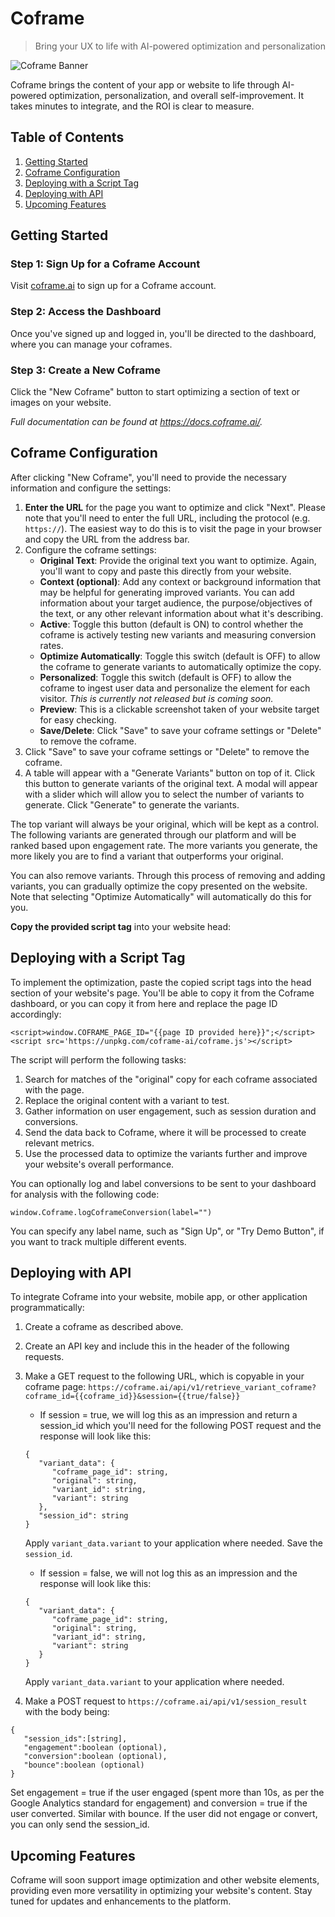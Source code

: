 # Coframe

> Bring your UX to life with AI-powered optimization and personalization

![Coframe Banner](https://files.readme.io/dc9a9f5-coframe-banner.png)

Coframe brings the content of your app or website to life through AI-powered optimization, personalization, and overall self-improvement. It takes minutes to integrate, and the ROI is clear to measure.

## Table of Contents

1. [Getting Started](#getting-started)
2. [Coframe Configuration](#coframe-configuration)
5. [Deploying with a Script Tag](#deploying-with-a-script-tag)
6. [Deploying with API](#deploying-with-api)
7. [Upcoming Features](#upcoming-features)

## Getting Started

### Step 1: Sign Up for a Coframe Account

Visit [coframe.ai](https://coframe.ai) to sign up for a Coframe account.

### Step 2: Access the Dashboard

Once you've signed up and logged in, you'll be directed to the dashboard, where you can manage your coframes.

### Step 3: Create a New Coframe

Click the "New Coframe" button to start optimizing a section of text or images on your website.

*Full documentation can be found at https://docs.coframe.ai/.*

## Coframe Configuration

After clicking "New Coframe", you'll need to provide the necessary information and configure the settings:

1. **Enter the URL** for the page you want to optimize and click "Next". Please note that you'll need to enter the full URL, including the protocol (e.g. `https://`). The easiest way to do this is to visit the page in your browser and copy the URL from the address bar.
2. Configure the coframe settings:
   - **Original Text**: Provide the original text you want to optimize. Again, you'll want to copy and paste this directly from your website.
   - **Context (optional)**: Add any context or background information that may be helpful for generating improved variants. You can add information about your target audience, the purpose/objectives of the text, or any other relevant information about what it's describing.
   - **Active**: Toggle this button (default is ON) to control whether the coframe is actively testing new variants and measuring conversion rates.
   - **Optimize Automatically**: Toggle this switch (default is OFF) to allow the coframe to generate variants to automatically optimize the copy.
   - **Personalized**: Toggle this switch (default is OFF) to allow the coframe to ingest user data and personalize the element for each visitor. _This is currently not released but is coming soon._
   - **Preview**: This is a clickable screenshot taken of your website target for easy checking.
   - **Save/Delete**: Click "Save" to save your coframe settings or "Delete" to remove the coframe.
3. Click "Save" to save your coframe settings or "Delete" to remove the coframe.
4. A table will appear with a "Generate Variants" button on top of it. Click this button to generate variants of the original text. A modal will appear with a slider which will allow you to select the number of variants to generate. Click "Generate" to generate the variants.

The top variant will always be your original, which will be kept as a control. The following variants are generated through our platform and will be ranked based upon engagement rate. The more variants you generate, the more likely you are to find a variant that outperforms your original.

You can also remove variants. Through this process of removing and adding variants, you can gradually optimize the copy presented on the website. Note that selecting "Optimize Automatically" will automatically do this for you.

**Copy the provided script tag** into your website head:

## Deploying with a Script Tag

To implement the optimization, paste the copied script tags into the head section of your website's page. You'll be able to copy it from the Coframe dashboard, or you can copy it from here and replace the page ID accordingly:

`<script>window.COFRAME_PAGE_ID="{{page ID provided here}}";</script>`
`<script src='https://unpkg.com/coframe-ai/coframe.js'></script>`

The script will perform the following tasks:

1. Search for matches of the "original" copy for each coframe associated with the page.
2. Replace the original content with a variant to test.
3. Gather information on user engagement, such as session duration and conversions.
4. Send the data back to Coframe, where it will be processed to create relevant metrics.
5. Use the processed data to optimize the variants further and improve your website's overall performance.

You can optionally log and label conversions to be sent to your dashboard for analysis with the following code:

`window.Coframe.logCoframeConversion(label="")`

You can specify any label name, such as "Sign Up", or "Try Demo Button",  if you want to track multiple different events. 

## Deploying with API

To integrate Coframe into your website, mobile app, or other application programmatically:

1. Create a coframe as described above.
2. Create an API key and include this in the header of the following requests.
3. Make a GET request to the following URL, which is copyable in your coframe page: `https://coframe.ai/api/v1/retrieve_variant_coframe?coframe_id={{coframe_id}}&session={{true/false}}`
   - If session = true, we will log this as an impression and return a session_id which you'll need for the following POST request and the response will look like this:
   ```
   {
      "variant_data": {
         "coframe_page_id": string,
         "original": string,
         "variant_id": string,
         "variant": string
      },
      "session_id": string
   }
   ```
   Apply `variant_data.variant` to your application where needed. Save the `session_id`.
   - If session = false, we will not log this as an impression and the response will look like this:
   ```
   {
      "variant_data": {
         "coframe_page_id": string,
         "original": string,
         "variant_id": string,
         "variant": string
      }
   }
   ```
   Apply `variant_data.variant` to your application where needed.


4. Make a POST request to `https://coframe.ai/api/v1/session_result` with the body being:

```
{
   "session_ids":[string],
   "engagement":boolean (optional),
   "conversion":boolean (optional),
   "bounce":boolean (optional)
}
```

Set engagement = true if the user engaged (spent more than 10s, as per the Google Analytics standard for engagement) and conversion = true if the user converted. Similar with bounce. If the user did not engage or convert, you can only send the session_id.

## Upcoming Features

Coframe will soon support image optimization and other website elements, providing even more versatility in optimizing your website's content. Stay tuned for updates and enhancements to the platform.
